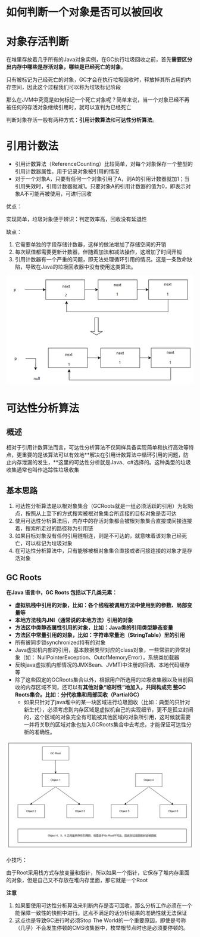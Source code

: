 # 如何判断一个对象是否可以被回收

# 对象存活判断
在堆里存放着几乎所有的Java对象实例，在GC执行垃圾回收之前，首先**需要区分出内存中哪些是存活对象，哪些是已经死亡的对象**。

只有被标记为己经死亡的对象，GC才会在执行垃圾回收时，释放掉其所占用的内存空间，因此这个过程我们可以称为垃圾标记阶段

那么在JVM中究竟是如何标记一个死亡对象呢？简单来说，当一个对象已经不再被任何的存活对象继续引用时，就可以宣判为已经死亡

判断对象存活一般有两种方式：**引用计数算法**和**可达性分析算法**。

# 引用计数法
+ 引用计数算法（ReferenceCounting）比较简单，对每个对象保存一个整型的引用计数器属性。用于记录对象被引用的情况
+ 对于一个对象A，只要有任何一个对象引用了A，则A的引用计数器就加1；当引用失效时，引用计数器就减1。只要对象A的引用计数器的值为0，即表示对象A不可能再被使用，可进行回收

优点：

实现简单，垃圾对象便于辨识：判定效率高，回收没有延退性

缺点：

1. 它需要单独的字段存储计数器，这样的做法增加了存储空间的开销
2. 每次赋值都需要更新计数器，伴随着加法和减法操作，这增加了时间开销
3. 引用计数器有一个严重的问题，即无法处理循环引用的情况。这是一条致命缺陷，导致在Java的垃圾回收器中没有使用这类算法。

![1728305689628-57f54a8a-e59a-4cec-9c2f-406f8dabf91f.jpeg](./img/TRNwr2ahAo0AH2WV/1728305689628-57f54a8a-e59a-4cec-9c2f-406f8dabf91f-427519.jpeg)

# 可达性分析算法
## 概述
相对于引用计数算法而言，可达性分析算法不仅同样具备实现简单和执行高效等特点，更重要的是该算法可以有效地**解决在引用计数算法中循环引用的问题，防止内存泄漏的发生，**这里的可达性分析就是Java、c#选择的。这种类型的垃圾收集通常也叫作追踪性垃圾收集

## 基本思路
1. 可达性分析算法是以根对象集合（GCRoots就是一组必须活跃的引用）为起始点，按照从上至下的方式搜索被根对象集合所连接的目标对象是否可达
2. 使用可达性分析算法后，内存中的存活对象都会被根对象集合直接或间接连接着，搜索所走过的路径称为引用链
3. 如果目标对象没有任何引用链相连，则是不可达的，就意味着该对象己经死亡，可以标记为垃圾对象
4. 在可达性分析算法中，只有能够被根对象集合直接或者问接连接的对象才是存活对象

## GC Roots
**在Java 语言中，GC Roots 包括以下几类元素：**

+ **虚拟机栈中引用的对象，比如：各个线程被调用方法中使用到的参数、局部变量等**
+ **本地方法栈内JNI（通常说的本地方法）引用的对象**
+ **方法区中类静态属性引用的对象，比如：Java类的引用类型静态变量**
+ **方法区中常量引用的对象，比如：字符串常量池（StringTable）里的引用**
+ 所有被同步锁synchronized持有的对象
+ Java虚拟机内部的引用，基本数据类型对应的class对象，一些常驻的异常对象（如： NullPointerException、OutofMemoryError），系统类加载器
+ 反映java虚拟机内部情况的JMXBean、JVMTI中注册的回调、本地代码缓存等
+ 除了这些固定的GCRoots集合以外，根据用户所选用的垃圾收集器以及当前回收的内存区域不同，还可以有**其他对象“临时性”地加入，共同构成完 整GC Roots集合。比如：分代收集和局部回收（PartialGC）**
    - 如果只针对了java堆中的某一块区域进行垃圾回收（比如：典型的只针对新生代），必须考虑到内存区域是虚拟机自己的实现细节，更不是孤立封闭的，这个区域的对象完全有可能被其他区域的对象所引用，这时候就需要一并将关联的区域对象也加入GCRoots集合中去考虑，才能保证可达性分析的准确性。

![1728290906197-af81e6cd-4dcc-438b-8c24-a9129b0bd02e.png](./img/TRNwr2ahAo0AH2WV/1728290906197-af81e6cd-4dcc-438b-8c24-a9129b0bd02e-502851.png)

小技巧：

由于Root采用栈方式存放变量和指针，所以如果一个指针，它保存了堆内存里面的对象，但是自己又不存放在堆内存里面，那它就是一个Root

**注意**

1. 如果要使用可达性分析算法来判断内存是否可回收，那么分析工作必须在一个能保障一致性的快照中进行。这点不满足的话分析结果的准确性就无法保证
2. 这点也是导致GC进行时必须Stop The World的一个重要原因，即使是号称（几乎）不会发生停顿的CMS收集器中，枚举根节点时也是必须要停顿的。

